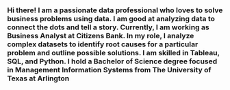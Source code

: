 ### Hi there! I am a passionate data professional who loves to solve business problems using data. I am good at analyzing data to connect the dots and tell a story. Currently, I am working as Business Analyst at Citizens Bank. In my role, I analyze complex datasets to identify root causes for a particular problem and outline possible solutions. I am skilled in Tableau, SQL, and Python. I hold a Bachelor of Science degree focused in Management Information Systems from The University of Texas at Arlington

<!--
**aishwaryakeshari/aishwaryakeshari** is a ✨ _special_ ✨ repository because its `README.md` (this file) appears on your GitHub profile.

Here are some ideas to get you started:

- 🔭 I’m currently working on ...
- 🌱 I’m currently learning ...
- 👯 I’m looking to collaborate on ...
- 🤔 I’m looking for help with ...
- 💬 Ask me about ...
- 📫 How to reach me: ...
- 😄 Pronouns: ...
- ⚡ Fun fact: ...
-->
